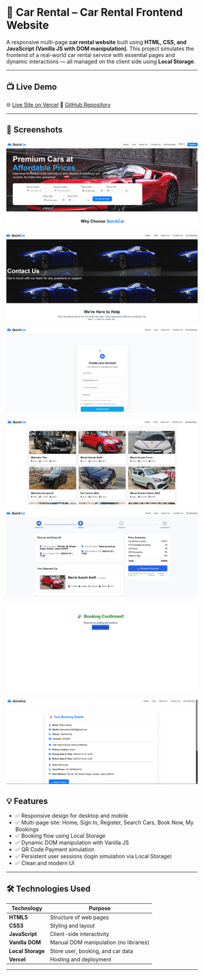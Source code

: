 # 🚗 Car Rental – Car Rental Frontend Website

A responsive multi-page **car rental website** built using **HTML, CSS, and JavaScript (Vanilla JS with DOM manipulation)**. This project simulates the frontend of a real-world car rental service with essential pages and dynamic interactions — all managed on the client side using **Local Storage**.

---

## 📺 Live Demo

🌐 [Live Site on Vercel](https://car-rental-bhanu-sarans-projects.vercel.app) 
📁 [GitHub Repository](https://github.com/bhanu-1108/CarRental)

---

## 📸 Screenshots

![Homepage](photos/homepage.png)

![Contact Us](photos/contactus.png)

![Register](photos/register.png)

![Fleet](photos/fleet.png)

![Booking](photos/booking.png)

![Confirm](photos/confirm.png)

![My Bookings](photos/mybookings.png)


## 💡 Features

- ✅ Responsive design for desktop and mobile
- ✅ Multi-page site: Home, Sign In, Register, Search Cars, Book Now, My Bookings
- ✅ Booking flow using Local Storage
- ✅ Dynamic DOM manipulation with Vanilla JS
- ✅ QR Code Payment simulation
- ✅ Persistent user sessions (login simulation via Local Storage)
- ✅ Clean and modern UI

---

## 🛠 Technologies Used

| Technology      | Purpose                              |
|------------------|--------------------------------------|
| **HTML5**         | Structure of web pages               |
| **CSS3**          | Styling and layout                   |
| **JavaScript**    | Client-side interactivity            |
| **Vanilla DOM**   | Manual DOM manipulation (no libraries) |
| **Local Storage** | Store user, booking, and car data   |
| **Vercel**        | Hosting and deployment               |

---






